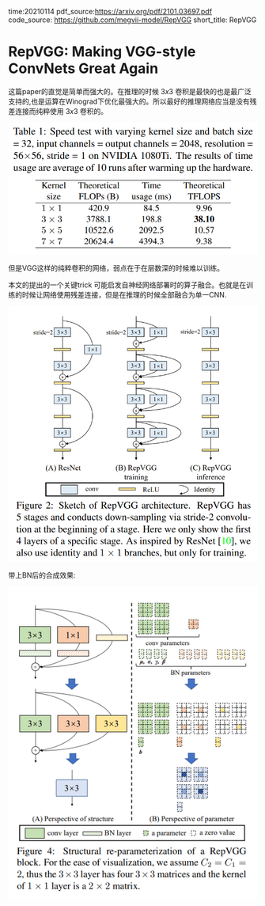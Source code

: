 time:20210114
pdf_source:https://arxiv.org/pdf/2101.03697.pdf
code_source: https://github.com/megvii-model/RepVGG
short_title: RepVGG

# RepVGG: Making VGG-style ConvNets Great Again

这篇paper的直觉是简单而强大的。在推理的时候 $3x3$ 卷积是最快的也是最广泛支持的,也是运算在Winograd下优化最强大的。所以最好的推理网络应当是没有残差连接而纯粹使用 $3x3$ 卷积的。

![image](res/RepVGG_speedtest.png)

但是VGG这样的纯粹卷积的网络，弱点在于在层数深的时候难以训练。

本文的提出的一个关键trick 可能启发自神经网络部署时的算子融合。也就是在训练的时候让网络使用残差连接，但是在推理的时候全部融合为单一CNN.

![image](res/RepVGG.png)

带上BN后的合成效果:

![image](res/RepVGG_reparam.png)

